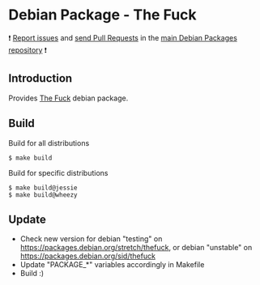 # Debian Package - The Fuck

:exclamation: [Report issues](https://github.com/manala/debian-packages/issues) and [send Pull Requests](https://github.com/manala/debian-packages/pulls) in the [main Debian Packages repository](https://github.com/manala/debian-packages) :exclamation:

## Introduction

Provides [The Fuck](https://github.com/nvbn/thefuck) debian package.

## Build

Build for all distributions

```
$ make build
```

Build for specific distributions

```
$ make build@jessie
$ make build@wheezy
```

## Update

* Check new version for debian "testing" on https://packages.debian.org/stretch/thefuck, or debian "unstable" on https://packages.debian.org/sid/thefuck
* Update "PACKAGE_*" variables accordingly in Makefile
* Build :)
